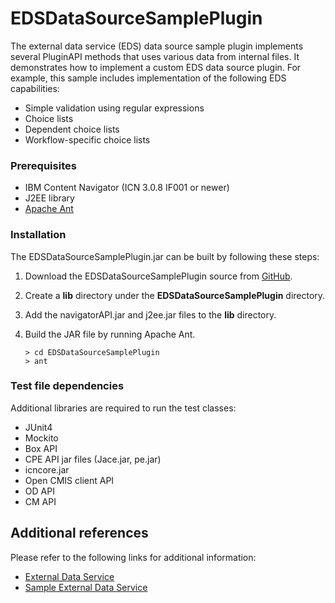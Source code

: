 # EDSDataSourceSamplePlugin

The external data service (EDS) data source sample plugin implements several PluginAPI methods that uses various data from internal files. It demonstrates how to implement a custom EDS data source plugin.  For example, this sample includes implementation of the following EDS capabilities:
* Simple validation using regular expressions
* Choice lists
* Dependent choice lists
* Workflow-specific choice lists

### Prerequisites

* IBM Content Navigator (ICN 3.0.8 IF001 or newer) 
* J2EE library
* [Apache Ant](http://ant.apache.org/)

### Installation
The EDSDataSourceSamplePlugin.jar can be built by following these steps:

1. Download the EDSDataSourceSamplePlugin source from [GitHub](https://github.com/ibm-ecm/ibm-content-navigator-samples/tree/master/EDSDataSourceSamplePlugin).
2. Create a **lib** directory under the **EDSDataSourceSamplePlugin** directory.
3. Add the navigatorAPI.jar and j2ee.jar files to the **lib** directory.
4. Build the JAR file by running Apache Ant.

    ```
    > cd EDSDataSourceSamplePlugin
    > ant
    ```

### Test file dependencies
Additional libraries are required to run the test classes:

* JUnit4
* Mockito
* Box API
* CPE API jar files  (Jace.jar, pe.jar)
* icncore.jar
* Open CMIS client API
* OD API
* CM API

## Additional references

Please refer to the following links for additional information:
* [External Data Service](https://www.ibm.com/support/knowledgecenter/SSEUEX_3.0.7/com.ibm.developingeuc.doc/eucap001.htm)
* [Sample External Data Service](https://www.ibm.com/support/knowledgecenter/SSEUEX_3.0.7/com.ibm.developingeuc.doc/eucap005.htm)